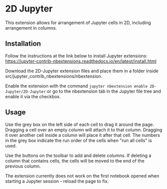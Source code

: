 2D Jupyter
==============

This extension allows for arrangement of Jupyter cells in 2D, including arrangement in columns.  


Installation
-----
Follow the instructions at the link below to install Jupyter extensions:
https://jupyter-contrib-nbextensions.readthedocs.io/en/latest/install.html

Download the 2D-Jupyter extension files and place them in a folder inside
src/jupyter_contrib_nbextensions/nbextension. 

Enable the extension with the command 
```jupyter nbextension enable 2D-Jupyter/2D-Jupyter```
or go to the nbextension tab in the Jupyter file tree and enable it via the checkbox. 

Usage
-----
Use the grey box on the left side of each cell to drag it around the page. Dragging a cell over an empty column will attach it to that column. Dragging it over another cell inside a column will place it after that cell. The numbers in the grey box indicate the run order of the cells when "run all cells" is used. 

Use the buttons on the toolbar to add and delete columns. If deleting a column that contains cells, the cells will be moved to the end of the previous column. 

The extension currently does not work on the first notebook opened when starting a Jupyter session - reload the page to fix. 

